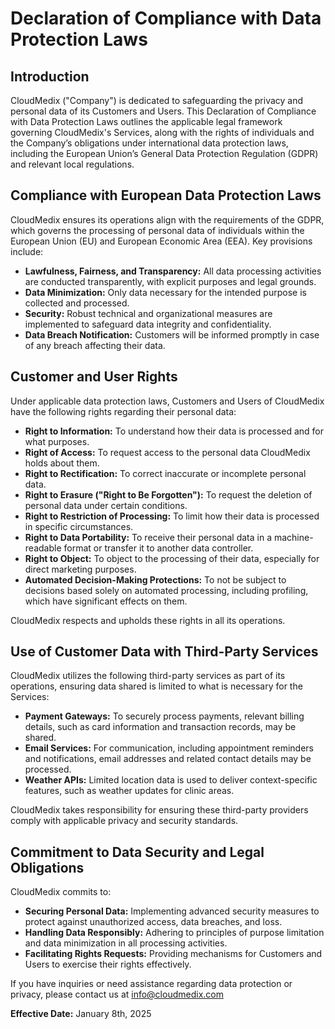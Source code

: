 # Declaration of Compliance with Data Protection Laws

## Introduction

CloudMedix ("Company") is dedicated to safeguarding the privacy and personal data of its Customers and Users. This Declaration of Compliance with Data Protection Laws outlines the applicable legal framework governing CloudMedix's Services, along with the rights of individuals and the Company’s obligations under international data protection laws, including the European Union’s General Data Protection Regulation (GDPR) and relevant local regulations.

## Compliance with European Data Protection Laws

CloudMedix ensures its operations align with the requirements of the GDPR, which governs the processing of personal data of individuals within the European Union (EU) and European Economic Area (EEA). Key provisions include:

- **Lawfulness, Fairness, and Transparency:** All data processing activities are conducted transparently, with explicit purposes and legal grounds.
- **Data Minimization:** Only data necessary for the intended purpose is collected and processed.
- **Security:** Robust technical and organizational measures are implemented to safeguard data integrity and confidentiality.
- **Data Breach Notification:** Customers will be informed promptly in case of any breach affecting their data.

## Customer and User Rights

Under applicable data protection laws, Customers and Users of CloudMedix have the following rights regarding their personal data:

- **Right to Information:** To understand how their data is processed and for what purposes.  
- **Right of Access:** To request access to the personal data CloudMedix holds about them.  
- **Right to Rectification:** To correct inaccurate or incomplete personal data.  
- **Right to Erasure ("Right to Be Forgotten"):** To request the deletion of personal data under certain conditions.  
- **Right to Restriction of Processing:** To limit how their data is processed in specific circumstances.  
- **Right to Data Portability:** To receive their personal data in a machine-readable format or transfer it to another data controller.  
- **Right to Object:** To object to the processing of their data, especially for direct marketing purposes.  
- **Automated Decision-Making Protections:** To not be subject to decisions based solely on automated processing, including profiling, which have significant effects on them.

CloudMedix respects and upholds these rights in all its operations.

## Use of Customer Data with Third-Party Services

CloudMedix utilizes the following third-party services as part of its operations, ensuring data shared is limited to what is necessary for the Services:

- **Payment Gateways:** To securely process payments, relevant billing details, such as card information and transaction records, may be shared.
- **Email Services:** For communication, including appointment reminders and notifications, email addresses and related contact details may be processed.  
- **Weather APIs:** Limited location data is used to deliver context-specific features, such as weather updates for clinic areas.  

CloudMedix takes responsibility for ensuring these third-party providers comply with applicable privacy and security standards.

## Commitment to Data Security and Legal Obligations

CloudMedix commits to:  

- **Securing Personal Data:** Implementing advanced security measures to protect against unauthorized access, data breaches, and loss.  
- **Handling Data Responsibly:** Adhering to principles of purpose limitation and data minimization in all processing activities.  
- **Facilitating Rights Requests:** Providing mechanisms for Customers and Users to exercise their rights effectively.  

If you have inquiries or need assistance regarding data protection or privacy, please contact us at info@cloudmedix.com  

**Effective Date:** January 8th, 2025

